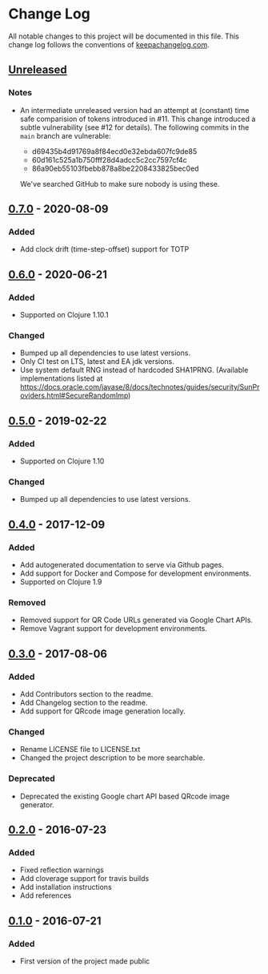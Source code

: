 # Change Log
All notable changes to this project will be documented in this file. This change log follows the conventions of [keepachangelog.com](http://keepachangelog.com/).

## [Unreleased]
### Notes
- An intermediate unreleased version had an attempt at (constant) time safe
  comparision of tokens introduced in #11. This change introduced a subtle
  vulnerability (see #12 for details). The following commits in the `main`
  branch are vulnerable:

  * d69435b4d91769a8f84ecd0e32ebda607fc9de85
  * 60d161c525a1b750fff28d4adcc5c2cc7597cf4c
  * 86a90eb55103fbebb878a8be2208433825bec0ed

  We've searched GitHub to make sure nobody is using these.

## [0.7.0] - 2020-08-09
### Added
- Add clock drift (time-step-offset) support for TOTP

## [0.6.0] - 2020-06-21
### Added
- Supported on Clojure 1.10.1

### Changed
- Bumped up all dependencies to use latest versions.
- Only CI test on LTS, latest and EA jdk versions.
- Use system default RNG instead of hardcoded SHA1PRNG. (Available implementations listed at https://docs.oracle.com/javase/8/docs/technotes/guides/security/SunProviders.html#SecureRandomImp)

## [0.5.0] - 2019-02-22
### Added
- Supported on Clojure 1.10

### Changed
- Bumped up all dependencies to use latest versions.

## [0.4.0] - 2017-12-09
### Added
- Add autogenerated documentation to serve via Github pages.
- Add support for Docker and Compose for development environments.
- Supported on Clojure 1.9

### Removed
- Removed support for QR Code URLs generated via Google Chart APIs.
- Remove Vagrant support for development environments.

## [0.3.0] - 2017-08-06
### Added
- Add Contributors section to the readme.
- Add Changelog section to the readme.
- Add support for QRcode image generation locally.

### Changed
- Rename LICENSE file to LICENSE.txt
- Changed the project description to be more searchable.

### Deprecated
- Deprecated the existing Google chart API based QRcode image generator.

## [0.2.0] - 2016-07-23
### Added
- Fixed reflection warnings
- Add cloverage support for travis builds
- Add installation instructions
- Add references

## [0.1.0] - 2016-07-21
### Added
- First version of the project made public

[Unreleased]: https://github.com/suvash/one-time/compare/v0.7.0...HEAD
[0.7.0]: https://github.com/suvash/one-time/compare/v0.6.0...v0.7.0
[0.6.0]: https://github.com/suvash/one-time/compare/v0.5.0...v0.6.0
[0.5.0]: https://github.com/suvash/one-time/compare/v0.4.0...v0.5.0
[0.4.0]: https://github.com/suvash/one-time/compare/v0.3.0...v0.4.0
[0.3.0]: https://github.com/suvash/one-time/compare/v0.2.0...v0.3.0
[0.2.0]: https://github.com/suvash/one-time/compare/v0.1.0...v0.2.0
[0.1.0]: https://github.com/suvash/one-time/compare/120f051fdf53f534acdaf9e8d100b883febca0cf...v0.1.0
